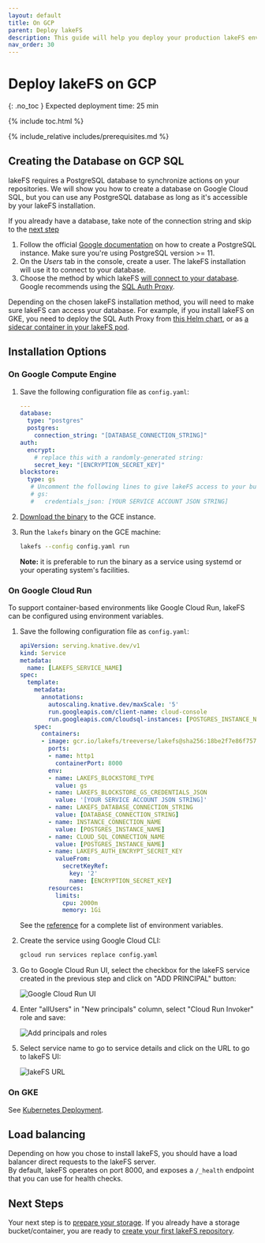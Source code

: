 ```yaml
---
layout: default
title: On GCP
parent: Deploy lakeFS
description: This guide will help you deploy your production lakeFS environment on Google Cloud Platform (GCP).
nav_order: 30
---
```


# Deploy lakeFS on GCP
{: .no_toc }
Expected deployment time: 25 min

{% include toc.html %}

{% include_relative includes/prerequisites.md %}

## Creating the Database on GCP SQL
lakeFS requires a PostgreSQL database to synchronize actions on your repositories.
We will show you how to create a database on Google Cloud SQL, but you can use any PostgreSQL database as long as it's accessible by your lakeFS installation.

If you already have a database, take note of the connection string and skip to the [next step](#install-lakefs-on-ec2)

1. Follow the official [Google documentation](https://cloud.google.com/sql/docs/postgres/quickstart#create-instance) on how to create a PostgreSQL instance.
   Make sure you're using PostgreSQL version >= 11.
1. On the *Users* tab in the console, create a user. The lakeFS installation will use it to connect to your database.
1. Choose the method by which lakeFS [will connect to your database](https://cloud.google.com/sql/docs/postgres/connect-overview). Google recommends using
   the [SQL Auth Proxy](https://cloud.google.com/sql/docs/postgres/sql-proxy).

Depending on the chosen lakeFS installation method, you will need to make sure lakeFS can access your database.
For example, if you install lakeFS on GKE, you need to deploy the SQL Auth Proxy from [this Helm chart](https://github.com/rimusz/charts/blob/master/stable/gcloud-sqlproxy/README.md), or as [a sidecar container in your lakeFS pod](https://cloud.google.com/sql/docs/mysql/connect-kubernetes-engine).

## Installation Options

### On Google Compute Engine
1. Save the following configuration file as `config.yaml`:

   ```yaml
   ---
   database:
     type: "postgres"
     postgres:
       connection_string: "[DATABASE_CONNECTION_STRING]"
   auth:
     encrypt:
       # replace this with a randomly-generated string:
       secret_key: "[ENCRYPTION_SECRET_KEY]"
   blockstore:
     type: gs
      # Uncomment the following lines to give lakeFS access to your buckets using a service account:
      # gs:
      #   credentials_json: [YOUR SERVICE ACCOUNT JSON STRING]
   ```
   
1. [Download the binary](../index.md#downloads) to the GCE instance.
1. Run the `lakefs` binary on the GCE machine:
   ```bash
   lakefs --config config.yaml run
   ```
   **Note:** it is preferable to run the binary as a service using systemd or your operating system's facilities.

### On Google Cloud Run
To support container-based environments like Google Cloud Run, lakeFS can be configured using environment variables.

1. Save the following configuration file as `config.yaml`:

   ```yaml
   apiVersion: serving.knative.dev/v1
   kind: Service
   metadata:
     name: [LAKEFS_SERVICE_NAME]
   spec:
     template:
       metadata:
         annotations:
           autoscaling.knative.dev/maxScale: '5'
           run.googleapis.com/client-name: cloud-console
           run.googleapis.com/cloudsql-instances: [POSTGRES_INSTANCE_NAME]
       spec:
         containers:
         - image: gcr.io/lakefs/treeverse/lakefs@sha256:18be2f7e86f7572160909b7dcae2e50be5704cb174eeaf4fb61274def3536009
           ports:
           - name: http1
             containerPort: 8000
           env:
           - name: LAKEFS_BLOCKSTORE_TYPE
             value: gs
           - name: LAKEFS_BLOCKSTORE_GS_CREDENTIALS_JSON
             value: '[YOUR SERVICE ACCOUNT JSON STRING]'
           - name: LAKEFS_DATABASE_CONNECTION_STRING
             value: [DATABASE_CONNECTION_STRING]
           - name: INSTANCE_CONNECTION_NAME
             value: [POSTGRES_INSTANCE_NAME]
           - name: CLOUD_SQL_CONNECTION_NAME
             value: [POSTGRES_INSTANCE_NAME]
           - name: LAKEFS_AUTH_ENCRYPT_SECRET_KEY
             valueFrom:
               secretKeyRef:
                 key: '2'
                 name: [ENCRYPTION_SECRET_KEY]
           resources:
             limits:
               cpu: 2000m
               memory: 1Gi
   ```
   
   See the [reference](../reference/configuration.md#using-environment-variables) for a complete list of environment variables.

1. Create the service using Google Cloud CLI:

   ```sh
   gcloud run services replace config.yaml
   ```

1. Go to Google Cloud Run UI, select the checkbox for the lakeFS service created in the previous step and click on "ADD PRINCIPAL" button:

   <img src="{{ site.baseurl }}/assets/img/gcp_1.png" alt="Google Cloud Run UI" />

1. Enter "allUsers" in "New principals" column, select "Cloud Run Invoker" role and save:

   <img src="{{ site.baseurl }}/assets/img/gcp_2.png" alt="Add principals and roles" />

1. Select service name to go to service details and click on the URL to go to lakeFS UI:

   <img src="{{ site.baseurl }}/assets/img/gcp_3.png" alt="lakeFS URL" />

### On GKE
See [Kubernetes Deployment](./k8s.md).

## Load balancing
Depending on how you chose to install lakeFS, you should have a load balancer direct requests to the lakeFS server.  
By default, lakeFS operates on port 8000, and exposes a `/_health` endpoint that you can use for health checks.

## Next Steps
Your next step is to [prepare your storage](../setup/storage/index.md). If you already have a storage bucket/container, you are ready to [create your first lakeFS repository](../setup/create-repo.md).
